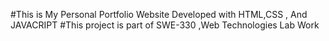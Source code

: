 #This is My Personal Portfolio Website Developed with HTML,CSS , And JAVACRIPT
#This project is part of SWE-330 ,Web Technologies Lab Work 
